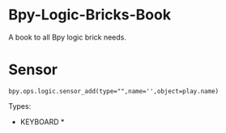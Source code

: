 # Bpy-Logic-Bricks-Book
A book to all Bpy logic brick needs.

# Sensor

```bpy.ops.logic.sensor_add(type="",name='',object=play.name)```

Types:
* KEYBOARD *
